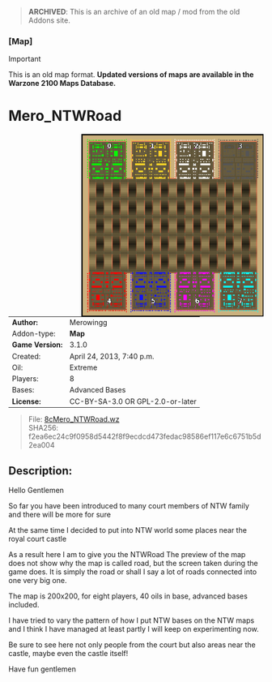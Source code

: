 > **ARCHIVED**: This is an archive of an old map / mod from the old Addons site.

### [Map]

> [!IMPORTANT]
> This is an old map format. **Updated versions of maps are available in the Warzone 2100 Maps Database.**

# Mero_NTWRoad

<img src="./preview.jpg" align="right" />

| | |
| - | - |
| __Author:__ | Merowingg |
| Addon-type: | __Map__ |
| __Game Version:__ | 3.1.0 |
| Created: | April 24, 2013, 7:40 p.m. |
| Oil: | Extreme |
| Players: | 8 |
| Bases: | Advanced Bases |
| __License:__ | CC-BY-SA-3.0 OR GPL-2.0-or-later |

> File: [8cMero_NTWRoad.wz](https://github.com/Warzone2100/old-addons-site/raw/main/assets/153/8cMero_NTWRoad.wz)  
> SHA256: f2ea6ec24c9f0958d5442f8f9ecdcd473fedac98586ef117e6c6751b5d2ea004

## Description:

Hello Gentlemen  

So far you have been introduced to many court members of NTW family and there will be more for sure  

At the same time I decided to put into NTW world some places near the royal court castle  

As a result here I am to give you the NTWRoad  The preview of the map does not show why the map is called road, but the screen taken during the game does. It is simply the road or shall I say a lot of roads connected into one very big one.

The map is 200x200, for eight players, 40 oils in base, advanced bases included.

I have tried to vary the pattern of how I put NTW bases on the NTW maps and I think I have managed at least partly  I will keep on experimenting now.

Be sure to see here not only people from the court but also areas near the castle, maybe even the castle itself!

Have fun gentlemen  



